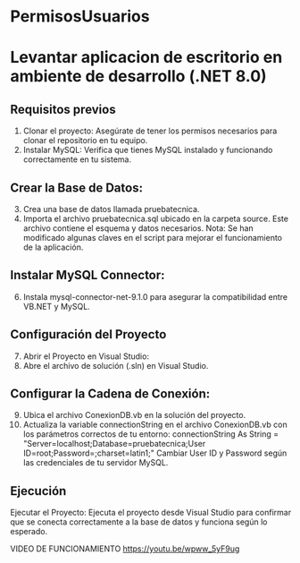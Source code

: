 # PermisosUsuarios

# Levantar aplicacion de escritorio en ambiente de desarrollo (.NET 8.0)

## Requisitos previos
1. Clonar el proyecto: Asegúrate de tener los permisos necesarios para clonar el repositorio en tu equipo.
2. Instalar MySQL: Verifica que tienes MySQL instalado y funcionando correctamente en tu sistema.

## Crear la Base de Datos:
3. Crea una base de datos llamada pruebatecnica.
4. Importa el archivo pruebatecnica.sql ubicado en la carpeta source. Este archivo contiene el esquema y datos necesarios.
    Nota: Se han modificado algunas claves en el script para mejorar el funcionamiento de la aplicación.

## Instalar MySQL Connector:
6. Instala mysql-connector-net-9.1.0 para asegurar la compatibilidad entre VB.NET y MySQL.

## Configuración del Proyecto
7. Abrir el Proyecto en Visual Studio:
8. Abre el archivo de solución (.sln) en Visual Studio.

## Configurar la Cadena de Conexión:
9. Ubica el archivo ConexionDB.vb en la solución del proyecto.
10. Actualiza la variable connectionString en el archivo ConexionDB.vb con los parámetros correctos de tu entorno:
    connectionString As String = "Server=localhost;Database=pruebatecnica;User ID=root;Password=;charset=latin1;"
    Cambiar User ID y Password según las credenciales de tu servidor MySQL.

## Ejecución
Ejecutar el Proyecto:
Ejecuta el proyecto desde Visual Studio para confirmar que se conecta correctamente a la base de datos y funciona según lo esperado.

VIDEO DE FUNCIONAMIENTO
https://youtu.be/wpww_5yF9ug


